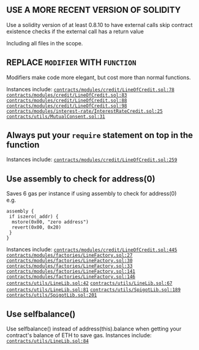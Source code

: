 ## USE A MORE RECENT VERSION OF SOLIDITY
Use a solidity version of at least 0.8.10 to have external calls skip contract existence checks if the external call has a return value

Including all files in the scope.

## REPLACE `MODIFIER` WITH `FUNCTION`
Modifiers make code more elegant, but cost more than normal functions.

Instances include:
[`contracts/modules/credit/LineOfCredit.sol:78`](https://github.com/debtdao/Line-of-Credit/blob/audit/code4rena-2022-11-03/contracts/modules/credit/LineOfCredit.sol#L78)
[`contracts/modules/credit/LineOfCredit.sol:83`](https://github.com/debtdao/Line-of-Credit/blob/audit/code4rena-2022-11-03/contracts/modules/credit/LineOfCredit.sol#L83)
[`contracts/modules/credit/LineOfCredit.sol:88`](https://github.com/debtdao/Line-of-Credit/blob/audit/code4rena-2022-11-03/contracts/modules/credit/LineOfCredit.sol#L88)
[`contracts/modules/credit/LineOfCredit.sol:98`](https://github.com/debtdao/Line-of-Credit/blob/audit/code4rena-2022-11-03/contracts/modules/credit/LineOfCredit.sol#L98)
[`contracts/modules/interest-rate/InterestRateCredit.sol:25`](https://github.com/debtdao/Line-of-Credit/blob/audit/code4rena-2022-11-03/contracts/modules/interest-rate/InterestRateCredit.sol#L25)
[`contracts/utils/MutualConsent.sol:31`](https://github.com/debtdao/Line-of-Credit/blob/audit/code4rena-2022-11-03/contracts/utils/MutualConsent.sol#L31)  

## Always put your `require` statement on top in the function
Instances include:
[`contracts/modules/credit/LineOfCredit.sol:259`](https://github.com/debtdao/Line-of-Credit/blob/audit/code4rena-2022-11-03/contracts/modules/credit/LineOfCredit.sol#L259)

## Use assembly to check for address(0)  
Saves 6 gas per instance if using assembly to check for address(0)  
e.g.  
  
```  
assembly {  
 if iszero(_addr) {  
  mstore(0x00, "zero address")  
  revert(0x00, 0x20)  
 }  
}  
```  
  
Instances include:
[`contracts/modules/credit/LineOfCredit.sol:445`](https://github.com/debtdao/Line-of-Credit/blob/audit/code4rena-2022-11-03/contracts/modules/credit/LineOfCredit.sol#L445)
[`contracts/modules/factories/LineFactory.sol:27`](https://github.com/debtdao/Line-of-Credit/blob/audit/code4rena-2022-11-03/contracts/modules/factories/LineFactory.sol#L27)
[`contracts/modules/factories/LineFactory.sol:30`](https://github.com/debtdao/Line-of-Credit/blob/audit/code4rena-2022-11-03/contracts/modules/factories/LineFactory.sol#L30)
[`contracts/modules/factories/LineFactory.sol:33`](https://github.com/debtdao/Line-of-Credit/blob/audit/code4rena-2022-11-03/contracts/modules/factories/LineFactory.sol#L33)
[`contracts/modules/factories/LineFactory.sol:141`](https://github.com/debtdao/Line-of-Credit/blob/audit/code4rena-2022-11-03/contracts/modules/factories/LineFactory.sol#L141)
[`contracts/modules/factories/LineFactory.sol:146`](https://github.com/debtdao/Line-of-Credit/blob/audit/code4rena-2022-11-03/contracts/modules/factories/LineFactory.sol#L146)
[`contracts/utils/LineLib.sol:42`](https://github.com/debtdao/Line-of-Credit/blob/audit/code4rena-2022-11-03/contracts/utils/LineLib.sol#L42)
[`contracts/utils/LineLib.sol:67`](https://github.com/debtdao/Line-of-Credit/blob/audit/code4rena-2022-11-03/contracts/utils/LineLib.sol#L67)
[`contracts/utils/LineLib.sol:81`](https://github.com/debtdao/Line-of-Credit/blob/audit/code4rena-2022-11-03/contracts/utils/LineLib.sol#L81)
[`contracts/utils/SpigotLib.sol:189`](https://github.com/debtdao/Line-of-Credit/blob/audit/code4rena-2022-11-03/contracts/utils/SpigotLib.sol#L189)
[`contracts/utils/SpigotLib.sol:201`](https://github.com/debtdao/Line-of-Credit/blob/audit/code4rena-2022-11-03/contracts/utils/SpigotLib.sol#L201)

## Use selfbalance()
Use selfbalance() instead of address(this).balance when getting your contract's balance of ETH to save gas.
Instances include:
[`contracts/utils/LineLib.sol:84`](https://github.com/debtdao/Line-of-Credit/blob/audit/code4rena-2022-11-03/contracts/utils/LineLib.sol#L84)
